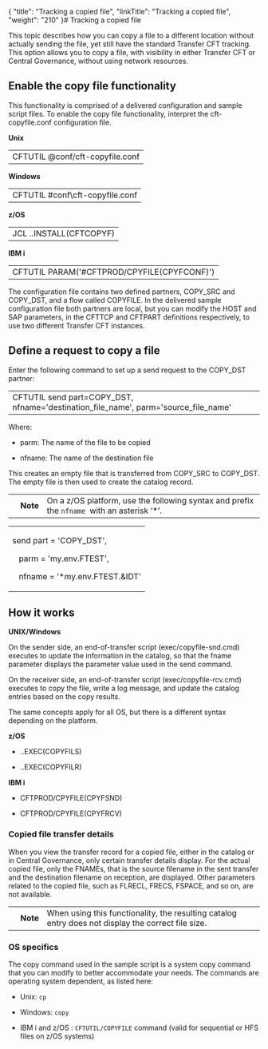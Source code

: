 {
    "title": "Tracking a copied file",
    "linkTitle": "Tracking a copied file",
    "weight": "210"
}# Tracking a copied file



This topic describes how you can copy a file to a different location without actually sending the file, yet still have the standard Transfer CFT tracking. This option allows you to copy a file, with visibility in either Transfer CFT or Central Governance, without using network resources.



## Enable the copy file functionality



This functionality is comprised of a delivered configuration and sample script files. To enable the copy file functionality, interpret the <span>cft-copyfile.conf</span> configuration file.



**Unix**



<table data-cellspacing="0">
<tbody>
<tr>
<td>CFTUTIL @conf/cft-copyfile.conf</td>
</tr>
</tbody>
</table>



**Windows**



<table data-cellspacing="0">
<tbody>
<tr>
<td>CFTUTIL #conf\cft-copyfile.conf</td>
</tr>
</tbody>
</table>



**z/OS**



<table data-cellspacing="0">
<tbody>
<tr>
<td>JCL ..INSTALL(CFTCOPYF)</td>
</tr>
</tbody>
</table>



**IBM i**



<table data-cellspacing="0">
<tbody>
<tr>
<td>CFTUTIL PARAM('#CFTPROD/CPYFILE(CPYFCONF)')</td>
</tr>
</tbody>
</table>



The configuration file contains two defined partners, COPY\_SRC and COPY\_DST, and a flow called COPYFILE. In the delivered sample configuration file both partners are local, but you can modify the HOST and SAP parameters, in the CFTTCP and CFTPART definitions respectively, to use two different <span>Transfer CFT</span> instances.



## Define a request to copy a file



Enter the following command to set up a send request to the COPY\_DST partner:



<table data-cellspacing="0">
<tbody>
<tr>
<td>CFTUTIL send part=COPY_DST, nfname='destination_file_name', parm='source_file_name'</td>
</tr>
</tbody>
</table>



Where:



-   parm: The name of the file to be copied

-   nfname: The name of the destination file



This creates an empty file that is transferred from COPY\_SRC to COPY\_DST. The empty file is then used to create the catalog record.



<table data-cellpadding="0" data-cellspacing="0">
<tbody>
<tr>
<td data-valign="top"></td>
<td data-valign="top"><span><strong>Note</strong></span></td>
<td data-mc-autonum="&lt;b&gt;Note&lt;/b&gt;" data-valign="top">On a z/OS platform, use the following syntax and prefix the <code>nfname </code>with an asterisk ‘*’.</td>
</tr>
</tbody>
</table>
<table data-cellspacing="0">
<tbody>
<tr>
<td><p>send part = 'COPY_DST',</p>
<p>   parm = 'my.env.FTEST',</p>
<p>   nfname = '*my.env.FTEST.&amp;IDT'</p></td>
</tr>
</tbody>
</table>



## How it works



**UNIX/Windows**



On the sender side, an end-of-transfer script (exec/copyfile-snd.cmd) executes to update the information in the catalog, so that the fname parameter displays the parameter value used in the send command.



On the receiver side, an end-of-transfer script (exec/copyfile-rcv.cmd) executes to copy the file, write a log message, and update the catalog entries based on the copy results.



The same concepts apply for all OS, but there is a different syntax depending on the platform.



**z/OS**



-   ..EXEC(COPYFILS)

-   ..EXEC(COPYFILR)



**IBM i**



-   CFTPROD/CPYFILE(CPYFSND)

-   CFTPROD/CPYFILE(CPYFRCV)



### Copied file transfer details



When you view the transfer record for a copied file, either in the catalog or in <span>Central Governance</span>, only certain transfer details display. For the actual copied file, only the FNAMEs, that is the source filename in the sent transfer and the destination filename on reception, are displayed. Other parameters related to the copied file, such as FLRECL, FRECS, FSPACE, and so on, are not available.



<table data-cellpadding="0" data-cellspacing="0">
<tbody>
<tr>
<td data-valign="top"></td>
<td data-valign="top"><span><strong>Note</strong></span></td>
<td data-mc-autonum="&lt;b&gt;Note&lt;/b&gt;" data-valign="top">When using this functionality, the resulting catalog entry does not display the correct file size.</td>
</tr>
</tbody>
</table>



### OS specifics



The copy command used in the sample script is a system copy command that you can modify to better accommodate your needs. The commands are operating system dependent, as listed here:



-   Unix: `cp`

-   Windows: `copy `

-   IBM i and z/OS : `CFTUTIL/COPYFILE` command (valid for sequential or HFS files on z/OS systems)


